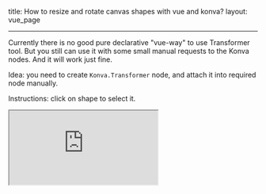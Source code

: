 title: How to resize and rotate canvas shapes with vue and konva?
layout: vue_page

---

Currently there is no good pure declarative "vue-way" to use Transformer tool.
But you still can use it with some small manual requests to the Konva nodes.
And it will work just fine.

Idea: you need to create `Konva.Transformer` node, and attach it into required node manually.

Instructions: click on shape to select it.

<iframe 
  src="https://codesandbox.io/embed/github/konvajs/site/tree/master/vue-demos/transformer?hidenavigation=1&view=preview&fontsize=10&file=/src/App.vue" 
  style={{
    width: "100%",
    height: "500px",
    border: 0,
    borderRadius: "4px",
    overflow: "hidden"
  }}
  sandbox="allow-modals allow-forms allow-popups allow-scripts allow-same-origin"
/>
